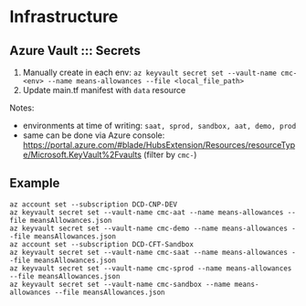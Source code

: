 # Infrastructure

## Azure Vault ::: Secrets

1. Manually create in each env: `az keyvault secret set --vault-name cmc-<env> --name means-allowances --file <local_file_path>`
2. Update main.tf manifest with `data` resource

Notes: 
- environments at time of writing: `saat, sprod, sandbox, aat, demo, prod`
- same can be done via Azure console: https://portal.azure.com/#blade/HubsExtension/Resources/resourceType/Microsoft.KeyVault%2Fvaults (filter by `cmc-`)

## Example

```
az account set --subscription DCD-CNP-DEV
az keyvault secret set --vault-name cmc-aat --name means-allowances --file meansAllowances.json
az keyvault secret set --vault-name cmc-demo --name means-allowances --file meansAllowances.json
az account set --subscription DCD-CFT-Sandbox
az keyvault secret set --vault-name cmc-saat --name means-allowances --file meansAllowances.json
az keyvault secret set --vault-name cmc-sprod --name means-allowances --file meansAllowances.json
az keyvault secret set --vault-name cmc-sandbox --name means-allowances --file meansAllowances.json
```
